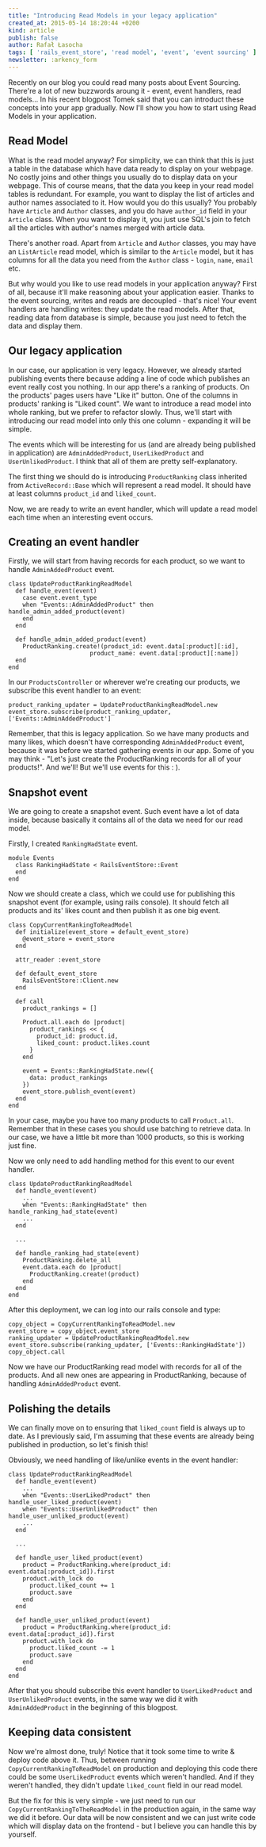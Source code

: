 ```yaml
---
title: "Introducing Read Models in your legacy application"
created_at: 2015-05-14 18:20:44 +0200
kind: article
publish: false
author: Rafał Łasocha
tags: [ 'rails_event_store', 'read model', 'event', 'event sourcing' ]
newsletter: :arkency_form
---
```


Recently on our blog you could read many posts about Event Sourcing. There're a lot of new buzzwords aroung it - event, event handlers, read models... In his recent blogpost Tomek said that you can introduct these concepts into your app gradually. Now I'll show you how to start using Read Models in your application.

<!-- more -->

## Read Model

What is the read model anyway? For simplicity, we can think that this is just a table in the database which have data ready to display on your webpage. No costly joins and other things you usually do to display data on your webpage. This of course means, that the data you keep in your read model tables is redundant.
For example, you want to display the list of articles and author names associated to it. How would you do this usually? You probably have `Article` and `Author` classes, and you do have `author_id` field in your `Article` class.
When you want to display it, you just use SQL's join to fetch all the articles with author's names merged with article data.

There's another road. Apart from `Article` and `Author` classes, you may have an `ListArticle` read model, which is similar to the `Article` model, but it has columns for all the data you need from the `Author` class - `login`, `name`, `email` etc.

But why would you like to use read models in your application anyway? First of all, because it'll make reasoning about your application easier. Thanks to the event sourcing, writes and reads are decoupled - that's nice! Your event handlers are handling writes: they update the read models. After that, reading data from database is simple, because you just need to fetch the data and display them.

## Our legacy application

In our case, our application is very legacy. However, we already started publishing events there because adding a line of code which publishes an event really cost you nothing. In our app there's a ranking of products. On the products' pages users have "Like it" button. One of the columns in products' ranking is "Liked count". We want to introduce a read model into whole ranking, but we prefer to refactor slowly. Thus, we'll start with introducing our read model into only this one column - expanding it will be simple.

The events which will be interesting for us (and are already being published in application) are `AdminAddedProduct`, `UserLikedProduct` and `UserUnlikedProduct`. I think that all of them are pretty self-explanatory.

The first thing we should do is introducing `ProductRanking` class inherited from `ActiveRecord::Base` which will represent a read model. It should have at least columns `product_id` and `liked_count`.

Now, we are ready to write an event handler, which will update a read model each time when an interesting event occurs.

## Creating an event handler

Firstly, we will start from having records for each product, so we want to handle `AdminAddedProduct` event.

```
class UpdateProductRankingReadModel
  def handle_event(event)
    case event.event_type
    when "Events::AdminAddedProduct" then handle_admin_added_product(event)
    end
  end

  def handle_admin_added_product(event)
    ProductRanking.create!(product_id: event.data[:product][:id],
                       product_name: event.data[:product][:name])
  end
end
```

In our `ProductsController` or wherever we're creating our products, we subscribe this event handler to an event:

```
product_ranking_updater = UpdateProductRankingReadModel.new
event_store.subscribe(product_ranking_updater, ['Events::AdminAddedProduct']
```

Remember, that this is legacy application. So we have many products and many likes, which doesn't have corresponding `AdminAddedProduct` event, because it was before we started gathering events in our app. Some of you may think - "Let's just create the ProductRanking records for all of your products!". And we'll! But we'll use events for this : ).

## Snapshot event
We are going to create a snapshot event. Such event have a lot of data inside, because basically it contains all of the data we need for our read model.

Firstly, I created `RankingHadState` event. 
```
module Events
  class RankingHadState < RailsEventStore::Event
  end
end
```

Now we should create a class, which we could use for publishing this snapshot event (for example, using rails console). It should fetch all products and its' likes count and then publish it as one big event.

```
class CopyCurrentRankingToReadModel
  def initialize(event_store = default_event_store)
    @event_store = event_store
  end

  attr_reader :event_store

  def default_event_store
    RailsEventStore::Client.new
  end

  def call
    product_rankings = []

    Product.all.each do |product|
      product_rankings << {
        product_id: product.id,
        liked_count: product.likes.count
      }
    end

    event = Events::RankingHadState.new({
      data: product_rankings
    })
    event_store.publish_event(event)
  end
end
```

In your case, maybe you have too many products to call `Product.all`. Remember that in these cases you should use batching to retrieve data. In our case, we have a little bit more than 1000 products, so this is working just fine.

Now we only need to add handling method for this event to our event handler.

```
class UpdateProductRankingReadModel
  def handle_event(event)
    ...
    when "Events::RankingHadState" then handle_ranking_had_state(event)
    ...
  end

  ...

  def handle_ranking_had_state(event)
    ProductRanking.delete_all
    event.data.each do |product|
      ProductRanking.create!(product)
    end
  end
end
```

After this deployment, we can log into our rails console and type:

```
copy_object = CopyCurrentRankingToReadModel.new
event_store = copy_object.event_store
ranking_updater = UpdateProductRankingReadModel.new
event_store.subscribe(ranking_updater, ['Events::RankingHadState'])
copy_object.call
```

Now we have our ProductRanking read model with records for all of the products. And all new ones are appearing in ProductRanking, because of handling `AdminAddedProduct` event.

## Polishing the details

We can finally move on to ensuring that `liked_count` field is always up to date.
As I previously said, I'm assuming that these events are already being published in production, so let's finish this!

Obviously, we need handling of like/unlike events in the event handler:

```
class UpdateProductRankingReadModel
  def handle_event(event)
    ...
    when "Events::UserLikedProduct" then handle_user_liked_product(event)
    when "Events::UserUnlikedProduct" then handle_user_unliked_product(event)
    ...
  end

  ...

  def handle_user_liked_product(event)
    product = ProductRanking.where(product_id: event.data[:product_id]).first
    product.with_lock do
      product.liked_count += 1
      product.save
    end
  end

  def handle_user_unliked_product(event)
    product = ProductRanking.where(product_id: event.data[:product_id]).first
    product.with_lock do
      product.liked_count -= 1
      product.save
    end
  end
end
```

After that you should subscribe this event handler to `UserLikedProduct` and `UserUnlikedProduct` events, in the same way we did it with `AdminAddedProduct` in the beginning of this blogpost.

## Keeping data consistent

Now we're almost done, truly! Notice that it took some time to write & deploy code above it. Thus, between running `CopyCurrentRankingToReadModel` on production and deploying this code there could be some `UserLikedProduct` events which weren't handled. And if they weren't handled, they didn't update `liked_count` field in our read model. 

But the fix for this is very simple - we just need to run our `CopyCurrentRankingToTheReadModel` in the production again, in the same way we did it before. Our data will be now consistent and we can just write code which will display data on the frontend - but I believe you can handle this by yourself.
